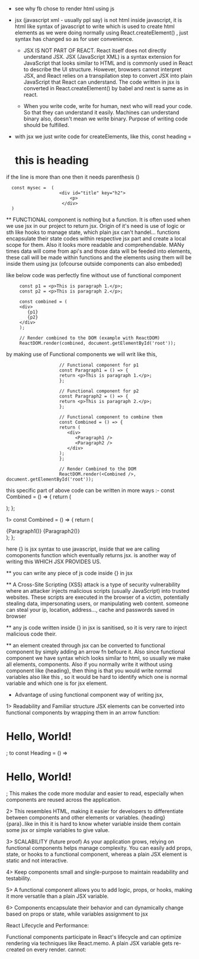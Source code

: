 - see why fb chose to render html using js

- jsx (javascript xml - usually ppl say) is not html inside javascript, it is html like syntax of javascript to write which is used to create html elements
  as we were doing normally using React.createElement() , just syntax has changed so as for user convenience.

  - JSX IS NOT PART OF REACT. React itself does not directly understand JSX. JSX (JavaScript XML) is a syntax extension for JavaScript that looks similar to HTML and is commonly used in React to describe the UI structure. However, browsers cannot interpret JSX, and React relies on a transpilation step to convert JSX into plain JavaScript that React can understand. The code written in jsx is converted in React.createElement() by babel and next is same as in react.

  - When you write code, write for human, next who will read your code. So that they can understand it easily. Machines can understand binary
    also, doesn't mean we write binary. Purpose of writing code should be fulfilled.
    
- with jsx we just write code for createElements, like this,
      const heading =  <h1> this is heading </h1> 

 if the line is more than one then it needs parenthesis ()

      const mysec =  (
                        <div id="title" key="h2">
                            <p>
                         </div>   
      )


** FUNCTIONAL component is nothing but a function. It is often used when we use jsx in our
   project to return jsx. Origin of it's need is use of logic or sth like hooks to manage state, which plain jsx can't handel... functions encapsulate their state codes within respective jsx part and create a local scope for them. Also it looks more readable and comprehendable. MANy times data will come from api's and those data will be feeded into elements, these call will be made within functions and the elements using them will be inside them using jsx (ofcourse outside components can also embeded)

   like below code was perfectly fine without use of functional component

         const p1 = <p>This is paragraph 1.</p>;
         const p2 = <p>This is paragraph 2.</p>;

         const combined = (
         <div>
            {p1}
            {p2}
         </div>
         );

         // Render combined to the DOM (example with ReactDOM)
         ReactDOM.render(combined, document.getElementById('root'));



by making use of Functional components we will writ like this,

                        // Functional component for p1
                        const Paragraph1 = () => {
                        return <p>This is paragraph 1.</p>;
                        };

                        // Functional component for p2
                        const Paragraph2 = () => {
                        return <p>This is paragraph 2.</p>;
                        };

                        // Functional component to combine them
                        const Combined = () => {
                        return (
                           <div>
                              <Paragraph1 />
                              <Paragraph2 />
                           </div>
                        );
                        };

                        // Render Combined to the DOM
                        ReactDOM.render(<Combined />, document.getElementById('root'));



this specific part of above code can be written in more ways :-
  const Combined = () => {
                        return (
                           <div>
                              <Paragraph1 />
                              <Paragraph2 />
                           </div>
                        );
                        };


1>  const Combined = () => {
                        return (
                           <div>
                              {Paragraph1()}
                              {Paragraph2()}
                           </div>
                        );
                        };

here {} is jsx syntax to use javascript, inside that we are calling comoponents
function which eventually returns jsx.     <Paragraph1 /> is another way of writing this WHICH JSX PROVIDES US.


** you can write any piece of js code inside {} in jsx

** A Cross-Site Scripting (XSS) attack is a type of security vulnerability where an attacker injects malicious scripts (usually JavaScript) into trusted websites. These scripts are executed in the browser of a victim, potentially stealing data, impersonating users, or manipulating web content. someone can steal your ip, location, address..., cache and passwords saved in browser

** any js code written inside {}  in jsx is sanitised, so it is very rare to 
   inject malicious code their.
   
  ** an element created through jsx can be converted to functional component by simply adding an arrow fn befoure it.
  Also since functional component we have syntax <Component/> which looks similar to html, so usually we make all elements, components. Also if you normally write it without using component like {heading}, then thing is that you would write normal variables also like this , so it would be hard to identify which one  is normal variable and which one is for jsx element.

  * Advantage of using functional component way of writing jsx,

  1> Readability and Familiar structure
      JSX elements can be converted into functional components by wrapping them in an arrow function:
       <h1>Hello, World!</h1>;
               to
       const Heading = () => <h1>Hello, World!</h1>;
This makes the code more modular and easier to read, especially when components are reused across the application.

2> This resembles HTML, making it easier for developers to differentiate between components and other elements or variables.
   {heading} {para}..like in this it is hard to know wheter variable
   inside them contain some jsx  or simple variables to give value.

 3> SCALABILITY (future proof)
 As your application grows, relying on functional components helps manage complexity. You can easily add props, state, or hooks to a functional component, whereas a plain JSX element is static and not interactive.  

 4> Keep components small and single-purpose to maintain readability and testability.

 5> A functional component allows you to add logic, props, or hooks, making it more versatile than a plain JSX variable.

 6> Components encapsulate their behavior and can dynamically change based on props or state, while variables assignment to jsx
 
 React Lifecycle and Performance:

Functional components participate in React's lifecycle and can optimize rendering via techniques like React.memo.
A plain JSX variable gets re-created on every render. cannot: